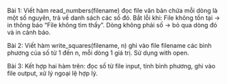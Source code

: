 Bài 1:
Viết hàm read_numbers(filename) đọc file văn bản chứa mỗi dòng là một số nguyên, trả về danh sách các số đó. Bắt lỗi khi:
File không tồn tại → in thông báo “File không tìm thấy”.
Dòng không phải số → bỏ qua dòng đó và in cảnh báo.

Bài 2:
Viết hàm write_squares(filename, n) ghi vào file filename các bình phương của số từ 1 đến n, mỗi dòng 1 giá trị. Sử dụng with open.

Bài 3:
Kết hợp hai hàm trên: đọc số từ file input, tính bình phương, ghi vào file output, xử lý ngoại lệ hợp lý.

